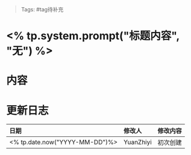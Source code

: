 > Tags: #tag待补充 

# <% tp.system.prompt("标题内容", "无") %>

# 内容


# 更新日志
| 日期     | 修改人     | 修改内容     |
|:-----|:-----|:-----|
| <% tp.date.now("YYYY-MM-DD")%>     | YuanZhiyi     | 初次创建     |
